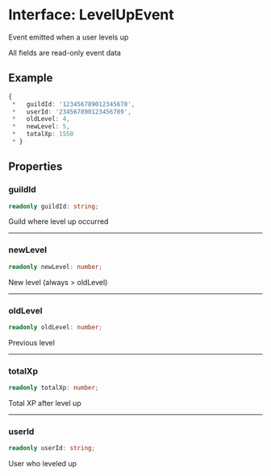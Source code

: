 # Interface: LevelUpEvent

Event emitted when a user levels up

 All fields are read-only event data

## Example

```ts
{
 *   guildId: '123456789012345678',
 *   userId: '234567890123456789',
 *   oldLevel: 4,
 *   newLevel: 5,
 *   totalXp: 1550
 * }
```

## Properties

### guildId

```ts
readonly guildId: string;
```

Guild where level up occurred

***

### newLevel

```ts
readonly newLevel: number;
```

New level (always > oldLevel)

***

### oldLevel

```ts
readonly oldLevel: number;
```

Previous level

***

### totalXp

```ts
readonly totalXp: number;
```

Total XP after level up

***

### userId

```ts
readonly userId: string;
```

User who leveled up
